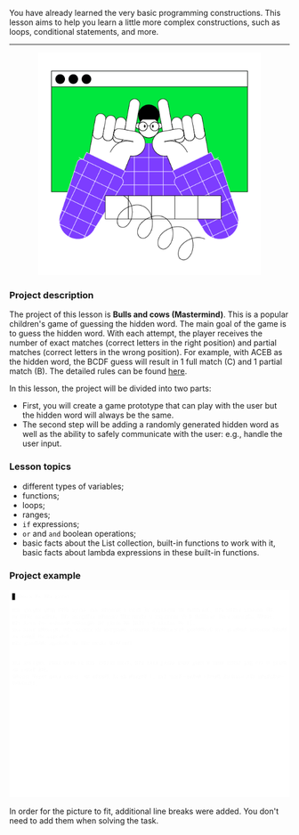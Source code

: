 You have already learned the very basic programming constructions. 
This lesson aims to help you learn a little more complex constructions, 
such as loops, conditional statements, and more.

----

<p align="center">
    <img src="../../utils/src/main/resources/images/part1/warmup/game.png" alt="Bulls and cows" width="400"/>
</p>

### Project description

The project of this lesson is **Bulls and cows (Mastermind)**.
This is a popular children's game of guessing the hidden word.
The main goal of the game is to guess the hidden word. 
With each attempt, the player receives the number of exact matches (correct letters in the right position) and partial matches (correct letters in the wrong position). 
For example, with ACEB as the hidden word, the BCDF guess will result in 1 full match (C) and 1 partial match (B).
The detailed rules can be found [here](https://en.wikipedia.org/wiki/Bulls_and_Cows).

In this lesson, the project will be divided into two parts:
- First, you will create a game prototype that can play with the user 
but the hidden word will always be the same.
- The second step will be adding a randomly generated hidden word 
as well as the ability to safely communicate with the user: e.g., handle the user input.

### Lesson topics

- different types of variables;
- functions;
- loops;
- ranges;
- `if` expressions;
- `or` and `and` boolean operations;
- basic facts about the List collection, built-in functions to work with it, 
basic facts about lambda expressions in these built-in functions.

### Project example

![The game's example](../../utils/src/main/resources/images/part1/warmup/game.gif "The game's example")

In order for the picture to fit, additional line breaks were added.
You don't need to add them when solving the task.
